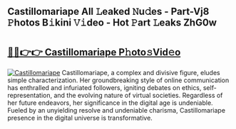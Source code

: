 ## Castillomariape All 𝙻eaked 𝙽u𝚍es - Part-Vj8 𝙿hotos B𝚒kini 𝚅𝚒deo - Hot 𝙿art 𝙻eaks ZhG0w

# <h2><a href="http://ld39qr3.urlbe.top/?page=Castillomariape">🔗🔗👉👉 Castillomariape P𝚑oto𝚜Vid𝚎o</a></h2>

[![Castillomariape](https://i.imgur.com/eBuTRDB.gif)](http://ld39qr3.urlbe.top/?page=Castillomariape)
Castillomariape, a complex and divisive figure, eludes simple characterization. Her groundbreaking style of online communication has enthralled and infuriated followers, igniting debates on ethics, self-representation, and the evolving nature of virtual societies. Regardless of her future endeavors, her significance in the digital age is undeniable. Fueled by an unyielding resolve and undeniable charisma, Castillomariape presence in the digital universe is transformative.
